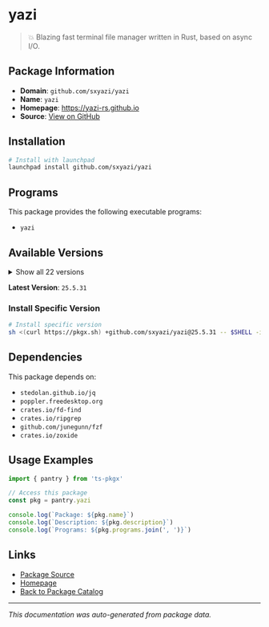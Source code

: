 # yazi

> 💥 Blazing fast terminal file manager written in Rust, based on async I/O.

## Package Information

- **Domain**: `github.com/sxyazi/yazi`
- **Name**: `yazi`
- **Homepage**: https://yazi-rs.github.io
- **Source**: [View on GitHub](https://github.com/pkgxdev/pantry/tree/main/projects/github.com/sxyazi/yazi/package.yml)

## Installation

```bash
# Install with launchpad
launchpad install github.com/sxyazi/yazi
```

## Programs

This package provides the following executable programs:

- `yazi`

## Available Versions

<details>
<summary>Show all 22 versions</summary>

- `25.5.31`, `25.5.28`, `25.4.8`, `25.3.2`, `25.2.26`
- `25.2.11`, `25.2.7`, `0.4.2`, `0.4.1`, `0.4.0`
- `0.3.3`, `0.3.2`, `0.3.1`, `0.3.0`, `0.2.5`
- `0.2.4`, `0.2.3`, `0.2.2`, `0.2.1`, `0.2.0`
- `0.1.5`, `0.1.4`

</details>

**Latest Version**: `25.5.31`

### Install Specific Version

```bash
# Install specific version
sh <(curl https://pkgx.sh) +github.com/sxyazi/yazi@25.5.31 -- $SHELL -i
```

## Dependencies

This package depends on:

- `stedolan.github.io/jq`
- `poppler.freedesktop.org`
- `crates.io/fd-find`
- `crates.io/ripgrep`
- `github.com/junegunn/fzf`
- `crates.io/zoxide`

## Usage Examples

```typescript
import { pantry } from 'ts-pkgx'

// Access this package
const pkg = pantry.yazi

console.log(`Package: ${pkg.name}`)
console.log(`Description: ${pkg.description}`)
console.log(`Programs: ${pkg.programs.join(', ')}`)
```

## Links

- [Package Source](https://github.com/pkgxdev/pantry/tree/main/projects/github.com/sxyazi/yazi/package.yml)
- [Homepage](https://yazi-rs.github.io)
- [Back to Package Catalog](../../../package-catalog.md)

---

*This documentation was auto-generated from package data.*
